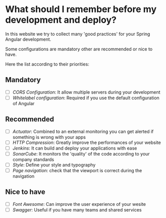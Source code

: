 # What should I remember before my development and deploy?

In this website we try to collect many 'good practices' for your Spring Angular development.

Some configurations are mandatory other are recommended or nice to have.

Here the list according to their priorities:

## Mandatory

- [ ] _CORS Configuration_: It allow multiple servers during your development
- [ ] _Whitelabel configuration_: Required if you use the default configuration of Angular

## Recommended

- [ ] _Actuator_: Combined to an external monitoring you can get alerted if something is wrong with your apps
- [ ] _HTTP Compression_: Greatly improve the performances of your website
- [ ] _Jenkins_: It can build and deploy your applications with ease
- [ ] _SonarCube_: It monitors the 'quality' of the code according to your company standards
- [ ] _Style_: Define your style and typography
- [ ] _Page navigation_: check that the viewport is correct during the navigation

## Nice to have

- [ ] _Font Awesome_: Can improve the user experience of your wesite
- [ ] _Swagger_: Useful if you have many teams and shared services